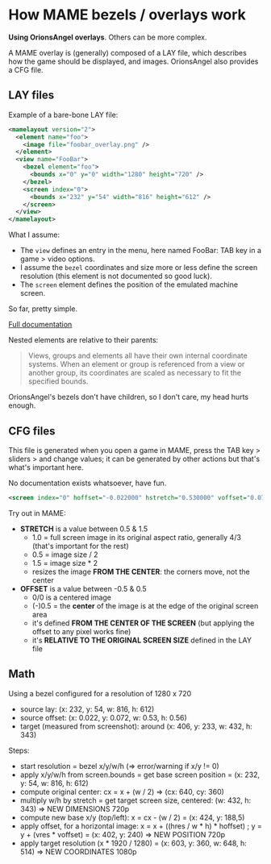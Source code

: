 # How MAME bezels / overlays work

**Using OrionsAngel overlays**. Others can be more complex.

A MAME overlay is (generally) composed of a LAY file, which describes how the game should be displayed, and images. OrionsAngel also provides a CFG file.

## LAY files

Example of a bare-bone LAY file:

````xml
<mamelayout version="2">
  <element name="foo">
    <image file="foobar_overlay.png" />
  </element>
  <view name="FooBar">
    <bezel element="foo">
      <bounds x="0" y="0" width="1280" height="720" />
    </bezel>
    <screen index="0">
      <bounds x="232" y="54" width="816" height="612" />
    </screen> 
  </view>
</mamelayout>
````

What I assume:

- The `view` defines an entry in the menu, here named FooBar: TAB key in a game > video options.
- I assume the `bezel` coordinates and size more or less define the screen resolution (this element is not documented so good luck).
- The `screen` element defines the position of the emulated machine screen.

So far, pretty simple.

[Full documentation](https://docs.mamedev.org/techspecs/layout_files.html)

Nested elements are relative to their parents:

> Views, groups and elements all have their own internal coordinate systems. When an element or group is referenced from a view or another group, its coordinates are scaled as necessary to fit the specified bounds.

OrionsAngel's bezels don't have children, so I don't care, my head hurts enough.

## CFG files

This file is generated when you open a game in MAME, press the TAB key > sliders > and change values; it can be generated by other actions but that's what's important here.

No documentation exists whatsoever, have fun.

````xml
<screen index="0" hoffset="-0.022000" hstretch="0.530000" voffset="0.072000" vstretch="0.560000" />
````

Try out in MAME:

- **STRETCH** is a value between 0.5 & 1.5
  - 1.0 = full screen image in its original aspect ratio, generally 4/3 (that's important for the rest)
  - 0.5 = image size / 2
  - 1.5 = image size * 2
  - resizes the image **FROM THE CENTER**: the corners move, not the center
- **OFFSET** is a value between -0.5 & 0.5 
  - 0/0 is a centered image
  - (-)0.5 = the **center** of the image is at the edge of the original screen area
  - it's defined **FROM THE CENTER OF THE SCREEN** (but applying the offset to any pixel works fine)
  - it's **RELATIVE TO THE ORIGINAL SCREEN SIZE** defined in the LAY file

## Math

Using a bezel configured for a resolution of 1280 x 720

- source lay: (x: 232, y: 54, w: 816, h: 612)
- source offset: (x: 0.022, y: 0.072, w: 0.53, h: 0.56)
- target (measured from screenshot): around (x: 406, y: 233, w: 432, h: 343)

Steps:

- start resolution = bezel x/y/w/h (=> error/warning if x/y != 0)
- apply x/y/w/h from screen.bounds = get base screen position = (x: 232, y: 54, w: 816, h: 612)
- compute original center: cx = x + (w / 2) => (cx: 640, cy: 360)
- multiply w/h by stretch = get target screen size, centered: (w: 432, h: 343) => NEW DIMENSIONS 720p
- compute new base x/y (top/left): x = cx - (w / 2) = (x: 424, y: 188,5)
- apply offset, for a horizontal image: x = x + ((hres / w * h) * hoffset) ; y = y + (vres * voffset) = (x: 402, y: 240) => NEW POSITION 720p
- apply target resolution (x * 1920 / 1280) = (x: 603, y: 360, w: 648, h: 514) => NEW COORDINATES 1080p
